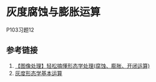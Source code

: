 # 灰度腐蚀与膨胀运算

P103习题12

## 参考链接

1. [【图像处理】轻松搞懂形态学处理(腐蚀、膨胀、开闭运算)](https://zhuanlan.zhihu.com/p/164619939)
2. [灰度形态学基本运算](https://www.jianshu.com/p/78bf40f7b41f)